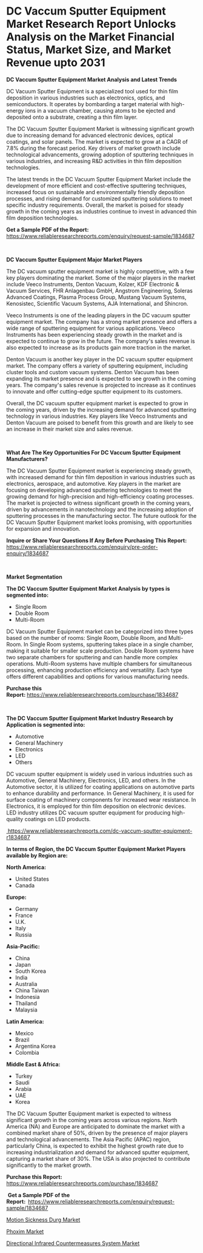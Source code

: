 <p><h1>DC Vaccum Sputter Equipment Market Research Report Unlocks Analysis on the Market Financial Status, Market Size, and Market Revenue upto 2031</h1></p><p><strong>DC Vaccum Sputter Equipment Market Analysis and Latest Trends</strong></p>
<p><p>DC Vacuum Sputter Equipment is a specialized tool used for thin film deposition in various industries such as electronics, optics, and semiconductors. It operates by bombarding a target material with high-energy ions in a vacuum chamber, causing atoms to be ejected and deposited onto a substrate, creating a thin film layer.</p><p>The DC Vacuum Sputter Equipment Market is witnessing significant growth due to increasing demand for advanced electronic devices, optical coatings, and solar panels. The market is expected to grow at a CAGR of 7.8% during the forecast period. Key drivers of market growth include technological advancements, growing adoption of sputtering techniques in various industries, and increasing R&D activities in thin film deposition technologies.</p><p>The latest trends in the DC Vacuum Sputter Equipment Market include the development of more efficient and cost-effective sputtering techniques, increased focus on sustainable and environmentally friendly deposition processes, and rising demand for customized sputtering solutions to meet specific industry requirements. Overall, the market is poised for steady growth in the coming years as industries continue to invest in advanced thin film deposition technologies.</p></p>
<p><strong>Get a Sample PDF of the Report:&nbsp;</strong> <a href="https://www.reliableresearchreports.com/enquiry/request-sample/1834687">https://www.reliableresearchreports.com/enquiry/request-sample/1834687</a></p>
<p>&nbsp;</p>
<p><strong>DC Vaccum Sputter Equipment Major Market Players</strong></p>
<p><p>The DC vacuum sputter equipment market is highly competitive, with a few key players dominating the market. Some of the major players in the market include Veeco Instruments, Denton Vacuum, Kolzer, KDF Electronic & Vacuum Services, FHR Anlagenbau GmbH, Angstrom Engineering, Soleras Advanced Coatings, Plasma Process Group, Mustang Vacuum Systems, Kenosistec, Scientific Vacuum Systems, AJA International, and Shincron.</p><p>Veeco Instruments is one of the leading players in the DC vacuum sputter equipment market. The company has a strong market presence and offers a wide range of sputtering equipment for various applications. Veeco Instruments has been experiencing steady growth in the market and is expected to continue to grow in the future. The company's sales revenue is also expected to increase as its products gain more traction in the market.</p><p>Denton Vacuum is another key player in the DC vacuum sputter equipment market. The company offers a variety of sputtering equipment, including cluster tools and custom vacuum systems. Denton Vacuum has been expanding its market presence and is expected to see growth in the coming years. The company's sales revenue is projected to increase as it continues to innovate and offer cutting-edge sputter equipment to its customers.</p><p>Overall, the DC vacuum sputter equipment market is expected to grow in the coming years, driven by the increasing demand for advanced sputtering technology in various industries. Key players like Veeco Instruments and Denton Vacuum are poised to benefit from this growth and are likely to see an increase in their market size and sales revenue.</p></p>
<p>&nbsp;</p>
<p><strong>What Are The Key Opportunities For DC Vaccum Sputter Equipment Manufacturers?</strong></p>
<p><p>The DC Vacuum Sputter Equipment market is experiencing steady growth, with increased demand for thin film deposition in various industries such as electronics, aerospace, and automotive. Key players in the market are focusing on developing advanced sputtering technologies to meet the growing demand for high-precision and high-efficiency coating processes. The market is projected to witness significant growth in the coming years, driven by advancements in nanotechnology and the increasing adoption of sputtering processes in the manufacturing sector. The future outlook for the DC Vacuum Sputter Equipment market looks promising, with opportunities for expansion and innovation.</p></p>
<p><strong>Inquire or Share Your Questions If Any Before Purchasing This Report:</strong> <a href="https://www.reliableresearchreports.com/enquiry/pre-order-enquiry/1834687">https://www.reliableresearchreports.com/enquiry/pre-order-enquiry/1834687</a></p>
<p>&nbsp;</p>
<p><strong>Market Segmentation</strong></p>
<p><strong>The DC Vaccum Sputter Equipment Market Analysis by types is segmented into:</strong></p>
<p><ul><li>Single Room</li><li>Double Room</li><li>Multi-Room</li></ul></p>
<p><p>DC Vacuum Sputter Equipment market can be categorized into three types based on the number of rooms: Single Room, Double Room, and Multi-Room. In Single Room systems, sputtering takes place in a single chamber, making it suitable for smaller scale production. Double Room systems have two separate chambers for sputtering and can handle more complex operations. Multi-Room systems have multiple chambers for simultaneous processing, enhancing production efficiency and versatility. Each type offers different capabilities and options for various manufacturing needs.</p></p>
<p><strong>Purchase this Report:&nbsp;</strong><a href="https://www.reliableresearchreports.com/purchase/1834687">https://www.reliableresearchreports.com/purchase/1834687</a></p>
<p>&nbsp;</p>
<p><strong>The DC Vaccum Sputter Equipment Market Industry Research by Application is segmented into:</strong></p>
<p><ul><li>Automotive</li><li>General Machinery</li><li>Electronics</li><li>LED</li><li>Others</li></ul></p>
<p><p>DC vacuum sputter equipment is widely used in various industries such as Automotive, General Machinery, Electronics, LED, and others. In the Automotive sector, it is utilized for coating applications on automotive parts to enhance durability and performance. In General Machinery, it is used for surface coating of machinery components for increased wear resistance. In Electronics, it is employed for thin film deposition on electronic devices. LED industry utilizes DC vacuum sputter equipment for producing high-quality coatings on LED products.</p></p>
<p><a href="https://www.reliableresearchreports.com/dc-vaccum-sputter-equipment-r1834687">&nbsp;https://www.reliableresearchreports.com/dc-vaccum-sputter-equipment-r1834687</a></p>
<p><strong>In terms of Region, the DC Vaccum Sputter Equipment Market Players available by Region are:</strong></p>
<p>
    <p> <strong> North America: </strong>
        <ul>
            <li>United States</li>
            <li>Canada</li>
        </ul>
        </p> 
    <p> <strong> Europe: </strong>
        <ul>
            <li>Germany</li>
            <li>France</li>
            <li>U.K.</li>
            <li>Italy</li>
            <li>Russia</li>
        </ul>
        </p> 
    <p> <strong> Asia-Pacific: </strong>
        <ul>
            <li>China</li>
            <li>Japan</li>
            <li>South Korea</li>
            <li>India</li>
            <li>Australia</li>
            <li>China Taiwan</li>
            <li>Indonesia</li>
            <li>Thailand</li>
            <li>Malaysia</li>
        </ul>
        </p> 
    <p> <strong> Latin America: </strong>
        <ul>
            <li>Mexico</li>
            <li>Brazil</li>
            <li>Argentina Korea</li>
            <li>Colombia</li>
        </ul>
        </p> 
    <p> <strong> Middle East & Africa: </strong>
        <ul>
            <li>Turkey</li>
            <li>Saudi</li>
            <li>Arabia</li>
            <li>UAE</li>
            <li>Korea</li>
        </ul>
    </p>
    </p>
<p><p>The DC Vacuum Sputter Equipment market is expected to witness significant growth in the coming years across various regions. North America (NA) and Europe are anticipated to dominate the market with a combined market share of 50%, driven by the presence of major players and technological advancements. The Asia Pacific (APAC) region, particularly China, is expected to exhibit the highest growth rate due to increasing industrialization and demand for advanced sputter equipment, capturing a market share of 30%. The USA is also projected to contribute significantly to the market growth.</p></p>
<p><strong>Purchase this Report: </strong><a href="https://www.reliableresearchreports.com/purchase/1834687">https://www.reliableresearchreports.com/purchase/1834687</a></p>
<p>&nbsp;<strong>Get a Sample PDF of the Report:&nbsp;&nbsp;</strong><a href="https://www.reliableresearchreports.com/enquiry/request-sample/1834687">https://www.reliableresearchreports.com/enquiry/request-sample/1834687</a></p>
<p><strong></strong></p>
<p><p><a href="https://github.com/verajwilson971/Market-Research-Report-List-1/blob/main/motion-sickness-durg-market.md">Motion Sickness Durg Market</a></p><p><a href="https://github.com/ORAZITOM/Market-Research-Report-List-1/blob/main/phoxim-market.md">Phoxim Market</a></p><p><a href="https://github.com/JosephWillisbXXgf/Market-Research-Report-List-1/blob/main/directional-infrared-countermeasures-system-market.md">Directional Infrared Countermeasures System Market</a></p></p>